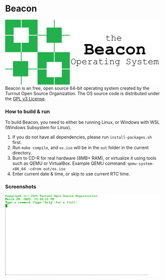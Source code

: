 # Beacon
![Beacon](images/BeaconBanner.png)
Beacon is an free, open source 64-bit operating system created by the Turrnut Open Source Organization. The OS source code is distributed under the [GPL v3 License](COPYING).

### How to build & run

To build Beacon, you need to either be running Linux, or Windows with WSL (Windows Subsystem for Linux).
1. If you do not have all dependencies, please run `install-packages.sh` first.
2. Run `make compile`, and `os.iso` will be in the `out` folder in the current directory.
3. Burn to CD-R for real hardware (8MB+ RAM), or virtualize it using tools such as QEMU or VirtualBox. Example QEMU command: ```qemu-system-x86_64 -cdrom out/os.iso```
4. Enter current date & time, or skip to use current RTC time.

### Screenshots
![Starting Screen of BeaconOS](screenshots/StartingScreen.png)


